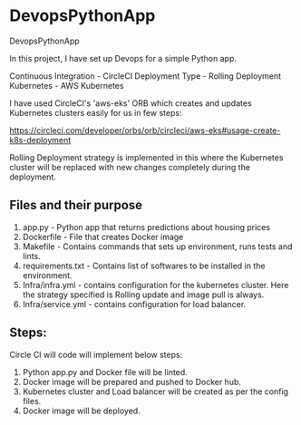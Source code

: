 # DevopsPythonApp
DevopsPythonApp

In this project, I have set up Devops for a simple Python app.

Continuous Integration - CircleCI
Deployment Type - Rolling Deployment
Kubernetes - AWS Kubernetes

I have used CircleCI's 'aws-eks' ORB which creates and updates Kubernetes clusters easily for us in few steps:

https://circleci.com/developer/orbs/orb/circleci/aws-eks#usage-create-k8s-deployment

Rolling Deployment strategy is implemented in this where the Kubernetes cluster will be replaced with new changes completely during the deployment.

## Files and their purpose

1. app.py - Python app that returns predictions about housing prices
2. Dockerfile - File that creates Docker image
3. Makefile - Contains commands that sets up environment, runs tests and lints.
4. requirements.txt - Contains list of softwares to be installed in the environment.
5. Infra/infra.yml - contains configuration for the kubernetes cluster. Here the strategy specified is Rolling update and image pull is always.
6. Infra/service.yml - contains configuration for load balancer.

## Steps:

Circle CI will code will implement below steps:

1. Python app.py and Docker file will be linted.
2. Docker image will be prepared and pushed to Docker hub.
3. Kubernetes cluster and Load balancer will be created as per the config files.
4. Docker image will be deployed.
